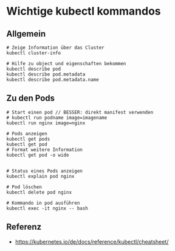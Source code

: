 # Wichtige kubectl kommandos 

## Allgemein 

```
# Zeige Information über das Cluster 
kubectl cluster-info 

# Hilfe zu object und eigenschaften bekommen
kubectl describe pod 
kubectl describe pod.metadata
kubectl describe pod.metadata.name 

```

## Zu den Pods 

```
# Start einen pod // BESSER: direkt manifest verwenden
# kubectl run podname image=imagename 
kubectl run nginx image=nginx 

# Pods anzeigen 
kubectl get pods 
kubectl get pod
# Format weitere Information 
kubectl get pod -o wide 


# Status eines Pods anzeigen 
kubectl explain pod nginx 

# Pod löschen 
kubectl delete pod nginx 

# Kommando in pod ausführen 
kubectl exec -it nginx -- bash 

```

## Referenz

  * https://kubernetes.io/de/docs/reference/kubectl/cheatsheet/
